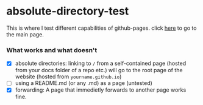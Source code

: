 # absolute-directory-test
This is where I test different capabilities of github-pages. 
click [here](https://qanazoga.com/github-pages-testing) to go to the main page.

### What works and what doesn't
- [x] absolute directories: linking to `/` from a self-contained page (hosted from your docs folder of a repo etc.) will go to the root page of the website (hosted from `yourname.github.io`)
- [ ] using a README.md (or any .md) as a page (untested)
- [x] forwarding: A page that immedietly forwards to another page works fine.
